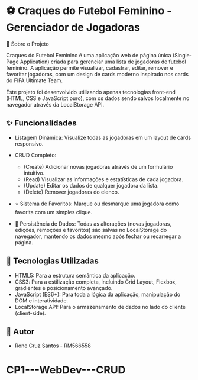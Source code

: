 # ⚽ Craques do Futebol Feminino - Gerenciador de Jogadoras

📖 Sobre o Projeto

Craques do Futebol Feminino é uma aplicação web de página única (Single-Page Application) criada para gerenciar uma lista de jogadoras de futebol feminino. A aplicação permite visualizar, cadastrar, editar, remover e favoritar jogadoras, com um design de cards moderno inspirado nos cards do FIFA Ultimate Team.

Este projeto foi desenvolvido utilizando apenas tecnologias front-end (HTML, CSS e JavaScript puro), com os dados sendo salvos localmente no navegador através da LocalStorage API.



## ✨ Funcionalidades

- Listagem Dinâmica: Visualize todas as jogadoras em um layout de cards responsivo.
- CRUD Completo:    
    - (Create) Adicionar novas jogadoras através de um formulário intuitivo.
    - (Read) Visualizar as informações e estatísticas de cada jogadora.
    - (Update) Editar os dados de qualquer jogadora da lista.
    - (Delete) Remover jogadoras do elenco.

- ⭐ Sistema de Favoritos: Marque ou desmarque uma jogadora como favorita com um simples clique.

- 💾 Persistência de Dados: Todas as alterações (novas jogadoras, edições, remoções e favoritos) são salvas no LocalStorage do navegador, mantendo os dados mesmo após fechar ou recarregar a página.



## 🚀 Tecnologias Utilizadas

- HTML5: Para a estrutura semântica da aplicação.
- CSS3: Para a estilização completa, incluindo Grid Layout, Flexbox, gradientes e posicionamento avançado.
- JavaScript (ES6+): Para toda a lógica da aplicação, manipulação do DOM e interatividade.
- LocalStorage API: Para o armazenamento de dados no lado do cliente (client-side).


## 👤 Autor 

- Rone Cruz Santos - RM566558
# CP1---WebDev---CRUD
